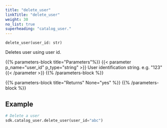 ```yaml
---
title: "delete_user"
linkTitle: "delete_user"
weight: 30
no_list: true
superheading: "catalog_user."
---
```




``delete_user(user_id: str)``

Deletes user using user id.

{{% parameters-block  title="Parameters"%}}
{{< parameter p_name="user_id" p_type="string" >}}
User identification string. e.g. "123"
{{< /parameter >}}
{{% /parameters-block %}}

{{% parameters-block title="Returns" None="yes" %}}
{{% /parameters-block %}}

## Example

```python
# Delete a user
sdk.catalog_user.delete_user(user_id="abc")
```
